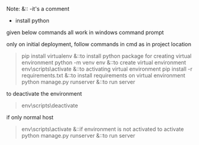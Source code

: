 Note:   &::  -it's a comment

- install python

given below commands all work in windows command prompt

only on initial deployment,
follow commands in cmd as in project location

> pip install virtualenv &::to install python package for creating virtual environment
> python -m venv env  &::to create virtual environment
> env\scripts\activate  &::to activating virtual environment 
> pip install -r requirements.txt  &::to install requirements on virtual environment
> python manage.py runserver  &::to run server

to deactivate the environment
> env\scripts\deactivate

if only normal host
> env\scripts\activate  &::if environment is not activated to activate
> python manage.py runserver  &::to run server

